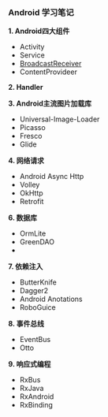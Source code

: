 ### Android 学习笔记

**1. Android四大组件**
- Activity
- Service
- [BroadcastReceiver](https://github.com/zhaoqingyue/ZQYAndroidNotes/blob/master/component/BroadcastReceiver.md)
- ContentProvideer

**2. Handler**

**3. Android主流图片加载库**
- Universal-Image-Loader
- Picasso
- Fresco
- Glide

**4. 网络请求**
- Android Async Http
- Volley
- OkHttp
- Retrofit

**6. 数据库**
- OrmLite
- GreenDAO
- 

**7. 依赖注入**
- ButterKnife
- Dagger2
- Android Anotations
- RoboGuice

**8. 事件总线**
- EventBus
- Otto

**9. 响应式编程**
- RxBus
- RxJava
- RxAndroid
- RxBinding
